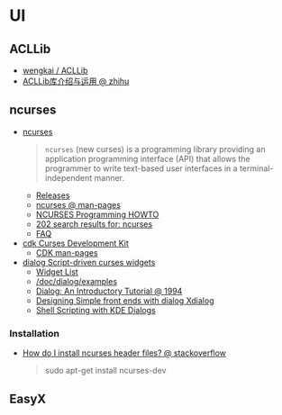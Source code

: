 # UI

## ACLLib
- [wengkai / ACLLib](https://github.com/wengkai/ACLLib)
- [ACLLib库介绍与运用 @ zhihu](https://zhuanlan.zhihu.com/p/66816144)

## ncurses
- [ncurses](https://en.wikipedia.org/wiki/Ncurses)
  > `ncurses` (new curses) is a programming library providing an application programming interface (API) that allows the programmer to write text-based user interfaces in a terminal-independent manner.
  - [Releases](https://invisible-island.net/ncurses/announce.html)
  - [ncurses @ man-pages](https://man7.org/linux/man-pages/man3/ncurses.3x.html)
  - [NCURSES Programming HOWTO](https://tldp.org/HOWTO/NCURSES-Programming-HOWTO/)
  - [202 search results for: ncurses](https://web.archive.org/web/20110609082936/http://freshmeat.net/search/?q=ncurses&section=projects&Go.x=0&Go.y=0)
  - [FAQ](https://invisible-island.net/ncurses/ncurses.faq.html)
- [cdk Curses Development Kit](https://invisible-island.net/cdk/cdk.html)
  - [CDK man-pages](https://invisible-island.net/cdk/manpage/cdk.3.html)
- [dialog Script-driven curses widgets](https://invisible-island.net/dialog/dialog.html)
  - [Widget List](https://invisible-island.net/dialog/dialog-figures.html)
  - [/doc/dialog/examples](http://www.fifi.org/doc/dialog/examples/)
  - [Dialog: An Introductory Tutorial @ 1994](https://www.linuxjournal.com/article/2807)
  - [Designing Simple front ends with dialog Xdialog](https://linuxgazette.net/101/sunil.html)
  - [Shell Scripting with KDE Dialogs](https://develop.kde.org/deploy/kdialog/)

### Installation
- [How do I install ncurses header files? @ stackoverflow](https://askubuntu.com/a/490069)
  > sudo apt-get install ncurses-dev

## EasyX